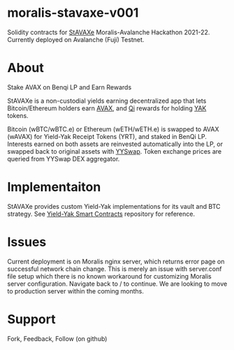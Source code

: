 # moralis-stavaxe-v001
Solidity contracts for [StAVAXe](https://szrpfqb4kst0.usemoralis.com) Moralis-Avalanche Hackathon 2021-22.
Currently deployed on Avalanche (Fuji) Testnet.

# About
Stake AVAX on Benqi LP and Earn Rewards

StAVAXe is a non-custodial yields earning decentralized app that lets Bitcoin/Ethereum holders earn [AVAX](https://www.avax.netwprk),
and [Qi](https://benqi.fi) rewards for holding [YAK](https://yieldyak.com) tokens.

Bitcoin (wBTC/wBTC.e) or Ethereum (wETH/wETH.e) is swapped to AVAX (wAVAX) for Yield-Yak Receipt Tokens (YRT), and staked in BenQi LP.
Interests earned on both assets are reinvested automatically into the LP, or swapped back to original assets with [YYSwap](https://yieldyak.com/swap). Token exchange prices are queried from YYSwap DEX aggregator.

# Implementaiton
StAVAXe provides custom Yield-Yak implementations for its vault and BTC strategy. See [Yield-Yak Smart Contracts](https://github.com/yieldyak/smart-contracts) repository for reference.

# Issues
Current deployment is on Moralis nginx server, which returns error page on successful network chain change. This is merely an issue with server.conf file setup which there is no known workaround for customizing Moralis server configuration. Navigate back to / to continue.
We are looking to move to production server within the coming months.

# Support
Fork, Feedback, Follow (on github)